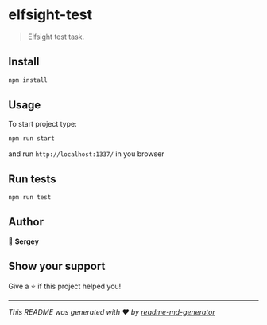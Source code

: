 # elfsight-test
> Elfsight test task.

## Install

```sh
npm install
```

## Usage

To start project type:
```sh
npm run start
```
and run `http://localhost:1337/` in you browser


## Run tests

```sh
npm run test
```

## Author

👤 **Sergey**


## Show your support

Give a ⭐️ if this project helped you!


***
_This README was generated with ❤️ by [readme-md-generator](https://github.com/kefranabg/readme-md-generator)_
